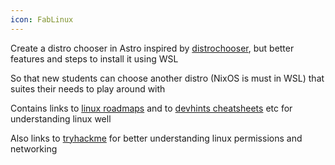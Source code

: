 ```yaml
---
icon: FabLinux
---
```

Create a distro chooser in Astro inspired by [distrochooser](https://distrochooser.de/), but better features and steps to install it using WSL

So that new students can choose another distro (NixOS is must in WSL) that suites their needs to play around with

Contains links to [linux roadmaps](https://roadmap.sh) and to [devhints cheatsheets](https://devhints.io) etc for understanding linux well

Also links to [tryhackme](https://tryhackme.com) for better understanding linux permissions and networking
